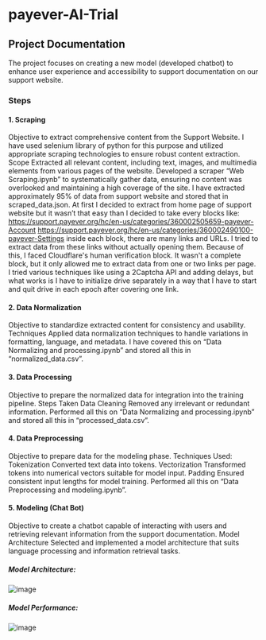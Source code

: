 # payever-AI-Trial

## Project Documentation 

The project focuses on creating a new model (developed chatbot) to enhance user experience and accessibility to support documentation on our support website. 

### Steps

#### 1. Scraping
Objective to extract comprehensive content from the Support Website.
I have used selenium library of python for this purpose and utilized appropriate scraping technologies to ensure robust content extraction.
Scope Extracted all relevant content, including text, images, and multimedia elements from various pages of the website.
Developed a scraper “Web Scraping.ipynb” to systematically gather data, ensuring no content was overlooked and maintaining a high coverage of the site.
I have extracted approximately 95% of data from support website and stored that in scraped_data.json.
At first I decided to extract from home page of support website but it wasn’t that easy than I decided to take every blocks like:
https://support.payever.org/hc/en-us/categories/360002505659-payever-Account
https://support.payever.org/hc/en-us/categories/360002490100-payever-Settings
inside each block, there are many links and URLs. I tried to extract data from these links without actually opening them. Because of this, I faced Cloudflare's human verification block. It wasn't a complete block, but it only allowed me to extract data from one or two links per page.
I tried various techniques like using a 2Captcha API and adding delays, but what works is I have to initialize drive separately in a way that I have to start and quit drive in each epoch after covering one link. 

#### 2. Data Normalization
Objective to standardize extracted content for consistency and usability.
Techniques Applied data normalization techniques to handle variations in formatting, language, and metadata. I have covered this on “Data Normalizing and processing.ipynb” and stored all this in “normalized_data.csv”.
#### 3. Data Processing
Objective to prepare the normalized data for integration into the training pipeline.
Steps Taken
Data Cleaning Removed any irrelevant or redundant information. Performed all this on “Data Normalizing and processing.ipynb” and stored all this in “processed_data.csv”.

#### 4. Data Preprocessing
Objective to prepare data for the modeling phase.
Techniques Used:
Tokenization Converted text data into tokens.
Vectorization Transformed tokens into numerical vectors suitable for model input.
Padding Ensured consistent input lengths for model training. Performed all this on “Data Preprocessing and modeling.ipynb”.  

#### 5. Modeling (Chat Bot)
Objective to create a chatbot capable of interacting with users and retrieving relevant information from the support documentation.
Model Architecture Selected and implemented a model architecture that suits language processing and information retrieval tasks.


##### Model Architecture:

![image](https://github.com/user-attachments/assets/2207ee7a-4012-4d2c-ae8e-8f6b8b95970a)


##### Model Performance:

![image](https://github.com/user-attachments/assets/e545e844-b3b8-43e3-ac7d-470f175d261d)

 

